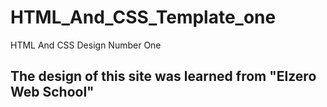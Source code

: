 # HTML_And_CSS_Template_one
HTML And CSS Design Number One

## The design of this site was learned from "Elzero Web School"